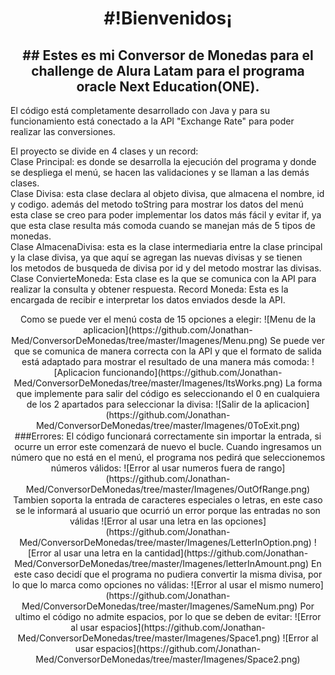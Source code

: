 <h1 align="center"> #!Bienvenidos¡ </h1>  
<h2 align="center"> ## Estes es mi Conversor de Monedas para el challenge de Alura Latam para el programa oracle Next Education(ONE). </h2>  

<p aling="center">El código está completamente desarrollado con Java y para su funcionamiento está conectado a la API "Exchange Rate" para poder  
realizar las conversiones.  

El proyecto se divide en 4 clases y un record:  
Clase Principal: es donde se desarrolla la ejecución del programa y donde se despliega el menú, se hacen las validaciones y se llaman a las demás clases.  
Clase Divisa: esta clase declara al objeto divisa, que almacena el nombre, id y codigo. además del metodo toString para mostrar los datos del menú  
esta clase se creo para poder implementar los datos más fácil y evitar if, ya que esta clase resulta más comoda cuando se manejan más de 5 tipos de monedas.  
Clase AlmacenaDivisa: esta es la clase intermediaria entre la clase principal y la clase divisa, ya que aquí se agregan las nuevas divisas y se tienen  
los metodos de busqueda de divisa por id y del metodo mostrar las divisas.
Clase ConvierteMoneda: Esta clase es la que se comunica con la API para realizar la consulta y obtener respuesta.
Record Moneda: Esta es la encargada de recibir e interpretar los datos enviados desde la API.
</p>
  
<p align="center">
  Como se puede ver el menú costa de 15 opciones a elegir:
  ![Menu de la aplicacion](https://github.com/Jonathan-Med/ConversorDeMonedas/tree/master/Imagenes/Menu.png)  
  Se puede ver que se comunica de manera correcta con la API y que el formato de salida está adaptado para mostrar el resultado de una
  manera más comoda:
  ![Aplicacion funcionando](https://github.com/Jonathan-Med/ConversorDeMonedas/tree/master/Imagenes/ItsWorks.png)  
  La forma que implemente para salir del código es seleccionando el 0 en cualquiera de los 2 apartados para seleccionar la divisa: 
  ![Salir de la aplicacion](https://github.com/Jonathan-Med/ConversorDeMonedas/tree/master/Imagenes/0ToExit.png)  
    ###Errores: El código funcionará correctamente sin importar la entrada, si ocurre un error este comenzará de nuevo el bucle.
  Cuando ingresamos un número que no está en el menú, el programa nos pedirá que seleccionemos números válidos:
  ![Error al usar numeros fuera de rango](https://github.com/Jonathan-Med/ConversorDeMonedas/tree/master/Imagenes/OutOfRange.png)  
  Tambien soporta la entrada de caracteres especiales o letras, en este caso se le informará al usuario que ocurrió un error porque las
  entradas no son válidas
  ![Error al usar una letra en las opciones](https://github.com/Jonathan-Med/ConversorDeMonedas/tree/master/Imagenes/LetterInOption.png)
  ![Error al usar una letra en la cantidad](https://github.com/Jonathan-Med/ConversorDeMonedas/tree/master/Imagenes/letterInAmount.png)  
  En este caso decidí que el programa no pudiera convertir la misma divisa, por lo que lo marca como opciones no válidas:
  ![Error al usar el mismo numero](https://github.com/Jonathan-Med/ConversorDeMonedas/tree/master/Imagenes/SameNum.png)  
  Por ultimo el código no admite espacios, por lo que se deben de evitar:
  ![Error al usar espacios](https://github.com/Jonathan-Med/ConversorDeMonedas/tree/master/Imagenes/Space1.png)
  ![Error al usar espacios](https://github.com/Jonathan-Med/ConversorDeMonedas/tree/master/Imagenes/Space2.png)
</p>
